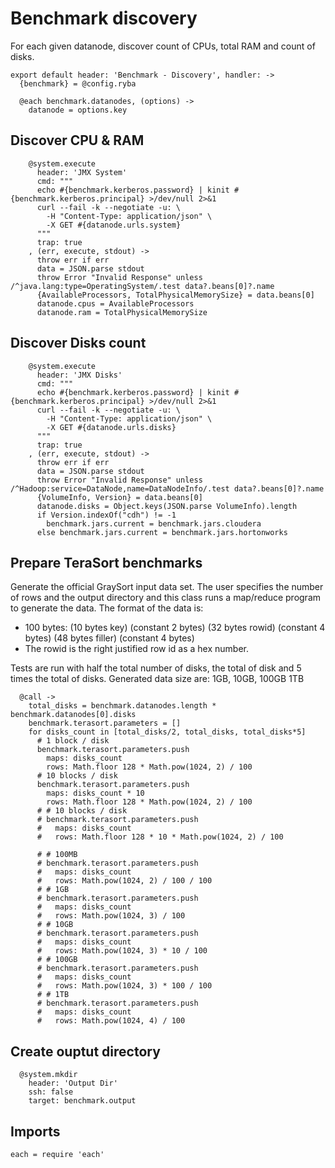 
# Benchmark discovery

For each given datanode, discover count of CPUs, total RAM and count of disks.

    export default header: 'Benchmark - Discovery', handler: ->
      {benchmark} = @config.ryba

      @each benchmark.datanodes, (options) ->
        datanode = options.key

## Discover CPU & RAM

        @system.execute
          header: 'JMX System'
          cmd: """
          echo #{benchmark.kerberos.password} | kinit #{benchmark.kerberos.principal} >/dev/null 2>&1
          curl --fail -k --negotiate -u: \
            -H "Content-Type: application/json" \
            -X GET #{datanode.urls.system}
          """
          trap: true
        , (err, execute, stdout) ->
          throw err if err
          data = JSON.parse stdout
          throw Error "Invalid Response" unless /^java.lang:type=OperatingSystem/.test data?.beans[0]?.name
          {AvailableProcessors, TotalPhysicalMemorySize} = data.beans[0]
          datanode.cpus = AvailableProcessors
          datanode.ram = TotalPhysicalMemorySize

## Discover Disks count

        @system.execute
          header: 'JMX Disks'
          cmd: """
          echo #{benchmark.kerberos.password} | kinit #{benchmark.kerberos.principal} >/dev/null 2>&1
          curl --fail -k --negotiate -u: \
            -H "Content-Type: application/json" \
            -X GET #{datanode.urls.disks}
          """
          trap: true
        , (err, execute, stdout) ->
          throw err if err
          data = JSON.parse stdout
          throw Error "Invalid Response" unless /^Hadoop:service=DataNode,name=DataNodeInfo/.test data?.beans[0]?.name
          {VolumeInfo, Version} = data.beans[0]
          datanode.disks = Object.keys(JSON.parse VolumeInfo).length
          if Version.indexOf("cdh") != -1
            benchmark.jars.current = benchmark.jars.cloudera
          else benchmark.jars.current = benchmark.jars.hortonworks

## Prepare TeraSort benchmarks

Generate the official GraySort input data set. The user 
specifies the number of rows and the output directory and this class runs a 
map/reduce program to generate the data. The format of the data is:

*   100 bytes: (10 bytes key) (constant 2 bytes) (32 bytes rowid) (constant 4 bytes) (48 bytes filler) (constant 4 bytes)
*   The rowid is the right justified row id as a hex number.

Tests are run with half the total number of disks, the total of disk and 5 times
the total of disks. Generated data size are: 1GB, 10GB, 100GB 1TB

      @call ->
        total_disks = benchmark.datanodes.length * benchmark.datanodes[0].disks
        benchmark.terasort.parameters = []
        for disks_count in [total_disks/2, total_disks, total_disks*5]
          # 1 block / disk
          benchmark.terasort.parameters.push
            maps: disks_count
            rows: Math.floor 128 * Math.pow(1024, 2) / 100
          # 10 blocks / disk
          benchmark.terasort.parameters.push
            maps: disks_count * 10
            rows: Math.floor 128 * Math.pow(1024, 2) / 100
          # # 10 blocks / disk
          # benchmark.terasort.parameters.push
          #   maps: disks_count
          #   rows: Math.floor 128 * 10 * Math.pow(1024, 2) / 100
          
          # # 100MB
          # benchmark.terasort.parameters.push
          #   maps: disks_count
          #   rows: Math.pow(1024, 2) / 100 / 100
          # # 1GB
          # benchmark.terasort.parameters.push
          #   maps: disks_count
          #   rows: Math.pow(1024, 3) / 100
          # # 10GB
          # benchmark.terasort.parameters.push
          #   maps: disks_count
          #   rows: Math.pow(1024, 3) * 10 / 100
          # # 100GB
          # benchmark.terasort.parameters.push
          #   maps: disks_count
          #   rows: Math.pow(1024, 3) * 100 / 100
          # # 1TB
          # benchmark.terasort.parameters.push
          #   maps: disks_count
          #   rows: Math.pow(1024, 4) / 100

## Create ouptut directory

      @system.mkdir
        header: 'Output Dir'
        ssh: false
        target: benchmark.output

## Imports

    each = require 'each'
